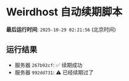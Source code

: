 # Weirdhost 自动续期脚本

**最后运行时间**: `2025-10-29 02:21:56` (北京时间)

## 运行结果

- 服务器 `267b92cf`: ✅ 续期成功
- 服务器 `992dd731`: ⚠️ 已经续期过了
